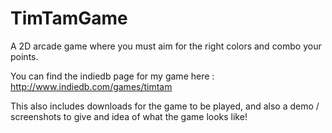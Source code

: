 TimTamGame
==========

A 2D arcade game where you must aim for the right colors and combo your points.

You can find the indiedb page for my game here : http://www.indiedb.com/games/timtam

This also includes downloads for the game to be played, and also a demo / screenshots to give 
and idea of what the game looks like!
